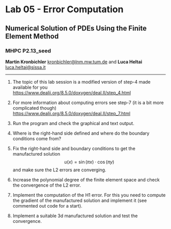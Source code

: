 #  Lab 05 - Error Computation
## Numerical Solution of PDEs Using the Finite Element Method 
### MHPC P2.13_seed

**Martin Kronbichler** <kronbichler@lnm.mw.tum.de> 
and
**Luca Heltai** <luca.heltai@sissa.it>

* * * * *

1.  The topic of this lab session is a modified version of step-4 made
    available for you
    <https://www.dealii.org/8.5.0/doxygen/deal.II/step_4.html>

2.  For more information about computing errors see step-7 (it is a bit
    more complicated though)
    <https://www.dealii.org/8.5.0/doxygen/deal.II/step_7.html>

3.  Run the program and check the graphical and text output.

4.  Where is the right-hand side defined and where do the boundary
    conditions come from?

5.  Fix the right-hand side and boundary conditions to get the
    manufactured solution $$u(x) = \sin(\pi x )\cdot\cos(\pi y)$$ and
    make sure the L2 errors are converging.

6.  Increase the polynomial degree of the finite element space and check
    the convergence of the L2 error.

7.  Implement the computation of the H1 error. For this you need to
    compute the gradient of the manufactured solution and implement it
    (see commented out code for a start).

8.  Implement a suitable 3d manufactured solution and test the
    convergence.


